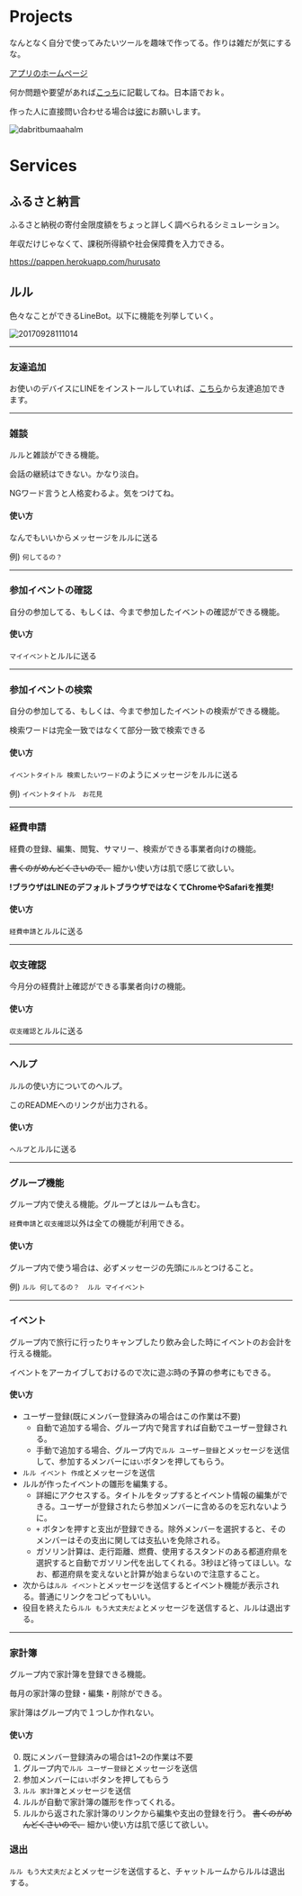 # Projects
なんとなく自分で使ってみたいツールを趣味で作ってる。作りは雑だが気にするな。

[アプリのホームページ](https://pappen.herokuapp.com/)

何か問題や要望があれば[こっち](https://github.com/belion-freee/pappen/issues)に記載してね。日本語でおｋ。

作った人に直接問い合わせる場合は[彼](mailto:belion.freee@gmail.com?subject=問い合わせ&body=以下に要件を記載してください。)にお願いします。

![dabritbumaahalm](https://user-images.githubusercontent.com/34331230/45134105-bc4a4580-b1d3-11e8-8c81-9f535de68397.jpg)

# Services

## ふるさと納言
ふるさと納税の寄付金限度額をちょっと詳しく調べられるシミュレーション。

年収だけじゃなくて、課税所得額や社会保障費を入力できる。

https://pappen.herokuapp.com/hurusato

## ルル
色々なことができるLineBot。以下に機能を列挙していく。

![20170928111014](https://user-images.githubusercontent.com/34331230/45134407-5fe82580-b1d5-11e8-9833-3f7b212e13ce.jpg)

***

### 友達追加
お使いのデバイスにLINEをインストールしていれば、[こちら](https://page.line.me/?accountId=kbr5443s&openerPlatform=native&openerKey=talkroom%3Aheader#mst_challenge=dcfkvBhC8rVSJOQE6pqo4i-TbOtcv4gImKvvI0VNObw)から友達追加できます。

***

### 雑談
ルルと雑談ができる機能。

会話の継続はできない。かなり淡白。

NGワード言うと人格変わるよ。気をつけてね。

#### 使い方
なんでもいいからメッセージをルルに送る

例) `何してるの？`

***

### 参加イベントの確認
自分の参加してる、もしくは、今まで参加したイベントの確認ができる機能。

#### 使い方
`マイイベント`とルルに送る

***

### 参加イベントの検索
自分の参加してる、もしくは、今まで参加したイベントの検索ができる機能。

検索ワードは完全一致ではなくて部分一致で検索できる

#### 使い方
`イベントタイトル 検索したいワード`のようにメッセージをルルに送る

例) `イベントタイトル　お花見`

***

### 経費申請
経費の登録、編集、閲覧、サマリー、検索ができる事業者向けの機能。

~~書くのがめんどくさいので、~~ 細かい使い方は肌で感じて欲しい。

**!ブラウザはLINEのデフォルトブラウザではなくてChromeやSafariを推奨!**

#### 使い方
`経費申請`とルルに送る

***

### 収支確認
今月分の経費計上確認ができる事業者向けの機能。

#### 使い方
`収支確認`とルルに送る

***

### ヘルプ
ルルの使い方についてのヘルプ。

このREADMEへのリンクが出力される。

#### 使い方
`ヘルプ`とルルに送る

***

### グループ機能
グループ内で使える機能。グループとはルームも含む。

`経費申請`と`収支確認`以外は全ての機能が利用できる。

#### 使い方
グループ内で使う場合は、必ずメッセージの先頭に`ルル`とつけること。

例) `ルル 何してるの？`　`ルル マイイベント`

***

### イベント
グループ内で旅行に行ったりキャンプしたり飲み会した時にイベントのお会計を行える機能。

イベントをアーカイブしておけるので次に遊ぶ時の予算の参考にもできる。

#### 使い方
- ユーザー登録(既にメンバー登録済みの場合はこの作業は不要)
  - 自動で追加する場合、グループ内で発言すれば自動でユーザー登録される。
  - 手動で追加する場合、グループ内で`ルル ユーザー登録`とメッセージを送信して、参加するメンバーに`はい`ボタンを押してもらう。
- `ルル イベント 作成`とメッセージを送信
- ルルが作ったイベントの雛形を編集する。
  - 詳細にアクセスする。タイトルをタップするとイベント情報の編集ができる。ユーザーが登録されたら参加メンバーに含めるのを忘れないように。
  - `+` ボタンを押すと支出が登録できる。除外メンバーを選択すると、そのメンバーはその支出に関しては支払いを免除される。
  - ガソリン計算は、走行距離、燃費、使用するスタンドのある都道府県を選択すると自動でガソリン代を出してくれる。3秒ほど待ってほしい。なお、都道府県を変えないと計算が始まらないので注意すること。
- 次からは`ルル イベント`とメッセージを送信するとイベント機能が表示される。普通にリンクをコピってもいい。
- 役目を終えたら`ルル もう大丈夫だよ`とメッセージを送信すると、ルルは退出する。

***

### 家計簿
グループ内で家計簿を登録できる機能。

毎月の家計簿の登録・編集・削除ができる。

家計簿はグループ内で１つしか作れない。

#### 使い方
0. 既にメンバー登録済みの場合は1~2の作業は不要
1. グループ内で`ルル ユーザー登録`とメッセージを送信
2. 参加メンバーに`はい`ボタンを押してもらう
3. `ルル 家計簿`とメッセージを送信
4. ルルが自動で家計簿の雛形を作ってくれる。
5. ルルから返された家計簿のリンクから編集や支出の登録を行う。 ~~書くのがめんどくさいので、~~ 細かい使い方は肌で感じて欲しい。

### 退出
`ルル もう大丈夫だよ`とメッセージを送信すると、チャットルームからルルは退出する。
